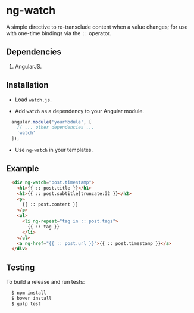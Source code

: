 # ng-watch

A simple directive to re-transclude content when a value changes; for use with one-time bindings
via the `::` operator.

## Dependencies

1. AngularJS.

## Installation

* Load `watch.js`.

* Add `watch` as a dependency to your Angular module.

```javascript
  angular.module('yourModule', [
    // ... other dependencies ...
    'watch'
  ]);
```

* Use `ng-watch` in your templates.

## Example

```html
  <div ng-watch="post.timestamp">
    <h1>{{ :: post.title }}</h1>
    <h2>{{ :: post.subtitle|truncate:32 }}</h2>
    <p>
      {{ :: post.content }}
    </p>
    <ul>
      <li ng-repeat="tag in :: post.tags">
        {{ :: tag }}
      </li>
    </ul>
    <a ng-href="{{ :: post.url }}">{{ :: post.timestamp }}</a>
  </div>
```

## Testing

To build a release and run tests:

```sh
  $ npm install
  $ bower install
  $ gulp test
```
